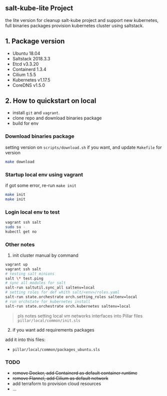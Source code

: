## salt-kube-lite Project

the lite version for cleanup salt-kube project and support new kubernetes, full binaries packages provision kubernetes cluster using saltstack.

## 1. Package version

- Ubuntu 18.04
- Saltstack 2018.3.3
- Etcd v3.3.20
- Containerd 1.3.4
- Cilium 1.5.5
- Kubernetes v1.17.5
- CoreDNS v1.5.0

## 2. How to quickstart on local

- install `git` and `vagrant`.
- clone repo and download binaries package
- build for env

### Download binaries package

setting version on `scripts/download.sh` if you want, and update `Makefile` for version

```bash
make download
```

### Startup local env using vagrant

if got some error, re-run `make init`

```bash
make init
make init
```

### Login local env to test

```bash
vagrant ssh salt
sudo su -
kubectl get no
```

### Other notes

1. init cluster manual by command

```bash
vagrant up
vagrant ssh salt
# testing salt minions
salt \* test.ping
# sync all modules for salt
salt-run saltutil.sync_all saltenv=local
# setting roles for def whith salt/<env>/roles.yaml
salt-run state.orchestrate orch.setting_roles saltenv=local
# run orchstate for kubernetes install
salt-run state.orchestrate orch.kubernetes saltenv=local
```

> pls notes setting local vm networks interfaces into Pillar files `pillar/local/common/init.sls`

2. if you want add requirements packages

add it into this files:

- `pillar/local/common/packages_ubuntu.sls`

### TODO

- ~~remove Docker, add Containerd as default container runtime~~
- ~~remove Flannel, add Cilium as default network~~
- add terraform to provision cloud resources
- ...
